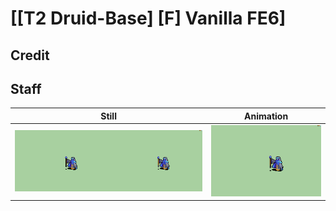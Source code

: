 # [\[T2 Druid-Base\] \[F\] Vanilla FE6]

## Credit


	
## Staff

| Still | Animation |
| :---: | :-------: |
| ![Staff still](./Staff_000.png) | ![Staff animation](./Staff.gif) |
